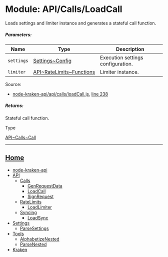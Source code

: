 Module: API/Calls/LoadCall
==========================

Loads settings and limiter instance and generates a stateful call function.

##### Parameters:

| Name | Type | Description |
| --- | --- | --- |
| `settings` | [Settings~Config](https://github.com/jpcx/node-kraken-api/blob/0.3.0/docs/namespaces/Settings.md#~Config) | Execution settings configuration. |
| `limiter` | [API\~RateLimits~Functions](https://github.com/jpcx/node-kraken-api/blob/0.3.0/docs/namespaces/API/RateLimits.md#~Functions) | Limiter instance. |


Source:

*   [node-kraken-api/api/calls/loadCall.js](https://github.com/jpcx/node-kraken-api/blob/0.3.0/api/calls/loadCall.js), [line 238](https://github.com/jpcx/node-kraken-api/blob/0.3.0/api/calls/loadCall.js#L238)

##### Returns:

Stateful call function.

Type

[API\~Calls~Call](https://github.com/jpcx/node-kraken-api/blob/0.3.0/docs/namespaces/API/Calls.md#~Call)

<hr>

## [Home](https://github.com/jpcx/node-kraken-api/blob/0.3.0/README.md)
  + [node-kraken-api](https://github.com/jpcx/node-kraken-api/blob/0.3.0/docs/modules/node-kraken-api.md)
  + [API](https://github.com/jpcx/node-kraken-api/blob/0.3.0/docs/namespaces/API.md)
    + [Calls](https://github.com/jpcx/node-kraken-api/blob/0.3.0/docs/namespaces/API/Calls.md)
      + [GenRequestData](https://github.com/jpcx/node-kraken-api/blob/0.3.0/docs/modules/API/Calls/GenRequestData.md)
      + [LoadCall](https://github.com/jpcx/node-kraken-api/blob/0.3.0/docs/modules/API/Calls/LoadCall.md)
      + [SignRequest](https://github.com/jpcx/node-kraken-api/blob/0.3.0/docs/modules/API/Calls/SignRequest.md)
    + [RateLimits](https://github.com/jpcx/node-kraken-api/blob/0.3.0/docs/namespaces/API/RateLimits.md)
      + [LoadLimiter](https://github.com/jpcx/node-kraken-api/blob/0.3.0/docs/modules/API/RateLimits/LoadLimiter.md)
    + [Syncing](https://github.com/jpcx/node-kraken-api/blob/0.3.0/docs/namespaces/API/Syncing.md)
      + [LoadSync](https://github.com/jpcx/node-kraken-api/blob/0.3.0/docs/modules/API/Syncing/LoadSync.md)
  + [Settings](https://github.com/jpcx/node-kraken-api/blob/0.3.0/docs/namespaces/Settings.md)
    + [ParseSettings](https://github.com/jpcx/node-kraken-api/blob/0.3.0/docs/modules/Settings/ParseSettings.md)
  + [Tools](https://github.com/jpcx/node-kraken-api/blob/0.3.0/docs/namespaces/Tools.md)
    + [AlphabetizeNested](https://github.com/jpcx/node-kraken-api/blob/0.3.0/docs/modules/Tools/AlphabetizeNested.md)
    + [ParseNested](https://github.com/jpcx/node-kraken-api/blob/0.3.0/docs/modules/Tools/ParseNested.md)
  + [Kraken](https://github.com/jpcx/node-kraken-api/blob/0.3.0/docs/namespaces/Kraken.md)